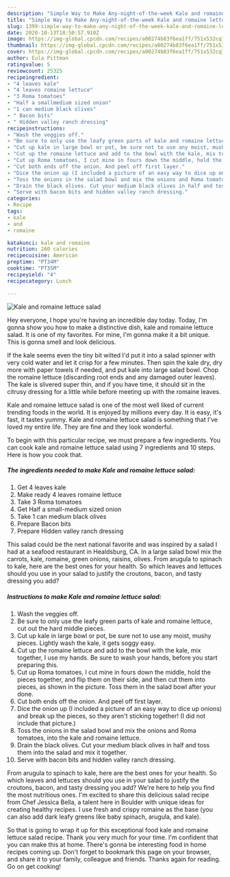```yaml
---
description: "Simple Way to Make Any-night-of-the-week Kale and romaine lettuce salad"
title: "Simple Way to Make Any-night-of-the-week Kale and romaine lettuce salad"
slug: 1399-simple-way-to-make-any-night-of-the-week-kale-and-romaine-lettuce-salad
date: 2020-10-13T18:50:57.910Z
image: https://img-global.cpcdn.com/recipes/a00274b83f6ea1ff/751x532cq70/kale-and-romaine-lettuce-salad-recipe-main-photo.jpg
thumbnail: https://img-global.cpcdn.com/recipes/a00274b83f6ea1ff/751x532cq70/kale-and-romaine-lettuce-salad-recipe-main-photo.jpg
cover: https://img-global.cpcdn.com/recipes/a00274b83f6ea1ff/751x532cq70/kale-and-romaine-lettuce-salad-recipe-main-photo.jpg
author: Eula Pittman
ratingvalue: 5
reviewcount: 25325
recipeingredient:
- "4 leaves kale"
- "4 leaves romaine lettuce"
- "3 Roma tomatoes"
- "Half a smallmedium sized onion"
- "1 can medium black olives"
- " Bacon bits"
- " Hidden valley ranch dressing"
recipeinstructions:
- "Wash the veggies off."
- "Be sure to only use the leafy green parts of kale and romaine lettuce, cut out the hard middle pieces."
- "Cut up kale in large bowl or pot, be sure not to use any moist, mushy pieces. Lightly wash the kale, it gets soggy easy."
- "Cut up the romaine lettuce and add to the bowl with the kale, mix together, I use my hands. Be sure to wash your hands, before you start preparing this."
- "Cut up Roma tomatoes, I cut mine in fours down the middle, hold the pieces together, and flip them on their side, and then cut them into pieces, as shown in the picture. Toss them in the salad bowl after your done."
- "Cut both ends off the onion. And peel off first layer."
- "Dice the onion up (I included a picture of an easy way to dice up onions) and break up the pieces, so they aren&#39;t sticking together! (I did not include that picture.)"
- "Toss the onions in the salad bowl and mix the onions and Roma tomatoes, into the kale and romaine lettuce."
- "Drain the black olives. Cut your medium black olives in half and toss them into the salad and mix it together."
- "Serve with bacon bits and hidden valley ranch dressing."
categories:
- Recipe
tags:
- kale
- and
- romaine

katakunci: kale and romaine 
nutrition: 260 calories
recipecuisine: American
preptime: "PT34M"
cooktime: "PT35M"
recipeyield: "4"
recipecategory: Lunch

---
```



![Kale and romaine lettuce salad](https://img-global.cpcdn.com/recipes/a00274b83f6ea1ff/751x532cq70/kale-and-romaine-lettuce-salad-recipe-main-photo.jpg)

Hey everyone, I hope you're having an incredible day today. Today, I'm gonna show you how to make a distinctive dish, kale and romaine lettuce salad. It is one of my favorites. For mine, I'm gonna make it a bit unique. This is gonna smell and look delicious.

If the kale seems even the tiny bit wilted I&#39;d put it into a salad spinner with very cold water and let it crisp for a few minutes. Then spin the kale dry, dry more with paper towels if needed, and put kale into large salad bowl. Chop the romaine lettuce (discarding root ends and any damaged outer leaves). The kale is slivered super thin, and if you have time, it should sit in the citrusy dressing for a little while before meeting up with the romaine leaves.

Kale and romaine lettuce salad is one of the most well liked of current trending foods in the world. It is enjoyed by millions every day. It is easy, it's fast, it tastes yummy. Kale and romaine lettuce salad is something that I've loved my entire life. They are fine and they look wonderful.


To begin with this particular recipe, we must prepare a few ingredients. You can cook kale and romaine lettuce salad using 7 ingredients and 10 steps. Here is how you cook that.

<!--inarticleads1-->

##### The ingredients needed to make Kale and romaine lettuce salad:

1. Get 4 leaves kale
1. Make ready 4 leaves romaine lettuce
1. Take 3 Roma tomatoes
1. Get Half a small-medium sized onion
1. Take 1 can medium black olives
1. Prepare  Bacon bits
1. Prepare  Hidden valley ranch dressing


This salad could be the next national favorite and was inspired by a salad I had at a seafood restaurant in Healdsburg, CA. In a large salad bowl mix the carrots, kale, romaine, green onions, raisins, olives. From arugula to spinach to kale, here are the best ones for your health. So which leaves and lettuces should you use in your salad to justify the croutons, bacon, and tasty dressing you add? 

<!--inarticleads2-->

##### Instructions to make Kale and romaine lettuce salad:

1. Wash the veggies off.
1. Be sure to only use the leafy green parts of kale and romaine lettuce, cut out the hard middle pieces.
1. Cut up kale in large bowl or pot, be sure not to use any moist, mushy pieces. Lightly wash the kale, it gets soggy easy.
1. Cut up the romaine lettuce and add to the bowl with the kale, mix together, I use my hands. Be sure to wash your hands, before you start preparing this.
1. Cut up Roma tomatoes, I cut mine in fours down the middle, hold the pieces together, and flip them on their side, and then cut them into pieces, as shown in the picture. Toss them in the salad bowl after your done.
1. Cut both ends off the onion. And peel off first layer.
1. Dice the onion up (I included a picture of an easy way to dice up onions) and break up the pieces, so they aren&#39;t sticking together! (I did not include that picture.)
1. Toss the onions in the salad bowl and mix the onions and Roma tomatoes, into the kale and romaine lettuce.
1. Drain the black olives. Cut your medium black olives in half and toss them into the salad and mix it together.
1. Serve with bacon bits and hidden valley ranch dressing.


From arugula to spinach to kale, here are the best ones for your health. So which leaves and lettuces should you use in your salad to justify the croutons, bacon, and tasty dressing you add? We&#39;re here to help you find the most nutritious ones. I&#39;m excited to share this delicious salad recipe from Chef Jessica Bella, a talent here in Boulder with unique ideas for creating healthy recipes. I use fresh and crispy romaine as the base (you can also add dark leafy greens like baby spinach, arugula, and kale). 

So that is going to wrap it up for this exceptional food kale and romaine lettuce salad recipe. Thank you very much for your time. I'm confident that you can make this at home. There's gonna be interesting food in home recipes coming up. Don't forget to bookmark this page on your browser, and share it to your family, colleague and friends. Thanks again for reading. Go on get cooking!
